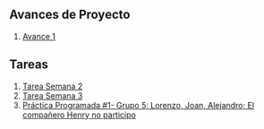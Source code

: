 ## Avances de Proyecto
1. [Avance 1](G5_PF_1)
## Tareas
1. [Tarea Semana 2](Tarea_Clase2)
2. [Tarea Semana 3](Tarea_Clase3)
3. [Práctica Programada #1- Grupo 5: Lorenzo, Joan, Alejandro; El compañero Henry no participo](PP1)